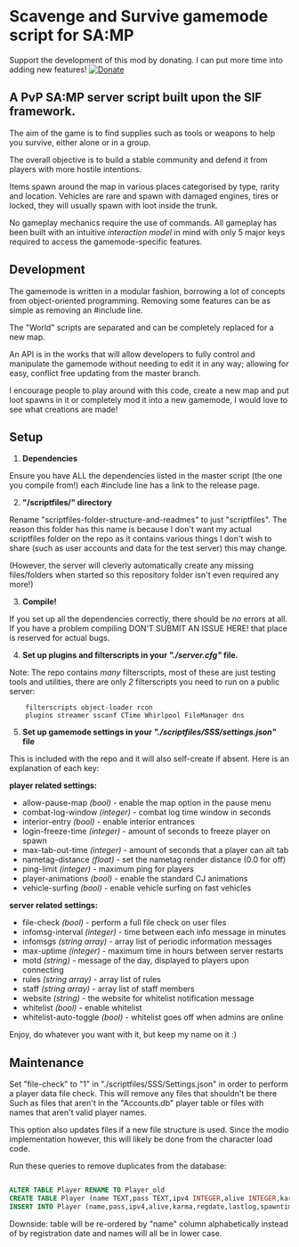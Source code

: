 # Scavenge and Survive gamemode script for SA:MP

Support the development of this mod by donating. I can put more time into adding new features!
[![Donate](https://www.paypalobjects.com/en_GB/i/btn/btn_donate_SM.gif)](https://www.paypal.com/cgi-bin/webscr?cmd=_s-xclick&hosted_button_id=M7WJU7YN8PKGQ)

## A PvP SA:MP server script built upon the SIF framework.

The aim of the game is to find supplies such as tools or weapons to help you
survive, either alone or in a group.

The overall objective is to build a stable community and defend it from players
with more hostile intentions.

Items spawn around the map in various places categorised by type, rarity and
location. Vehicles are rare and spawn with damaged engines, tires or locked,
they will usually spawn with loot inside the trunk.

No gameplay mechanics require the use of commands. All gameplay has been built
with an intuitive _interaction model_ in mind with only 5 major keys required
to access the gamemode-specific features.


## Development

The gamemode is written in a modular fashion, borrowing a lot of concepts from
object-oriented programming. Removing some features can be as simple as removing
an #include line.

The "World" scripts are separated and can be completely replaced for a new map.

An API is in the works that will allow developers to fully control and
manipulate the gamemode without needing to edit it in any way; allowing for
easy, conflict free updating from the master branch.

I encourage people to play around with this code, create a new map and put loot
spawns in it or completely mod it into a new gamemode, I would love to see what
creations are made!


## Setup

1. **Dependencies**

 Ensure you have ALL the dependencies listed in the master script (the one you
 compile from!) each #include line has a link to the release page.

2. **"/scriptfiles/" directory**

 Rename "scriptfiles-folder-structure-and-readmes" to just "scriptfiles".
 The reason this folder has this name is because I don't want my actual
 scriptfiles folder on the repo as it contains various things I don't wish to
 share (such as user accounts and data for the test server) this may change.

 (However, the server will cleverly automatically create any missing
 files/folders when started so this repository folder isn't even required any
 more!)

3. **Compile!**

 If you set up all the dependencies correctly, there should be *no*
 errors at all. If you have a problem compiling DON'T SUBMIT AN ISSUE HERE!
 that place is reserved for actual bugs.

4. **Set up plugins and filterscripts in your _"./server.cfg"_ file.**

 Note: The repo contains *many* filterscripts, most of these are just testing
 tools and utilities, there are only *2* filterscripts you need to run on a
 public server:

        filterscripts object-loader rcon
        plugins streamer sscanf CTime Whirlpool FileManager dns

5. **Set up gamemode settings in your _"./scriptfiles/SSS/settings.json"_ file**

 This is included with the repo and it will also self-create if absent.
 Here is an explanation of each key:

 **player related settings:**

  * allow-pause-map _(bool)_ - enable the map option in the pause menu
  * combat-log-window _(integer)_ - combat log time window in seconds
  * interior-entry _(bool)_ - enable interior entrances
  * login-freeze-time _(integer)_ - amount of seconds to freeze player on spawn
  * max-tab-out-time _(integer)_ - amount of seconds that a player can alt tab
  * nametag-distance _(float)_ - set the nametag render distance (0.0 for off)
  * ping-limit _(integer)_ - maximum ping for players
  * player-animations _(bool)_ - enable the standard CJ animations
  * vehicle-surfing _(bool)_ - enable vehicle surfing on fast vehicles

 **server related settings:**

  * file-check _(bool)_ - perform a full file check on user files
  * infomsg-interval _(integer)_ - time between each info message in minutes
  * infomsgs _(string array)_ - array list of periodic information messages
  * max-uptime _(integer)_ - maximum time in hours between server restarts
  * motd _(string)_ - message of the day, displayed to players upon connecting
  * rules _(string array)_ - array list of rules
  * staff _(string array)_ - array list of staff members
  * website _(string)_ - the website for whitelist notification message
  * whitelist _(bool)_ - enable whitelist
  * whitelist-auto-toggle _(bool)_ - whitelist goes off when admins are online

Enjoy, do whatever you want with it, but keep my name on it :)


## Maintenance

Set "file-check" to "1" in "./scriptfiles/SSS/Settings.json" in order to perform
a player data file check. This will remove any files that shouldn't be there
Such as files that aren't in the "Accounts.db" player table or files with names
that aren't valid player names.

This option also updates files if a new file structure is used. Since the modio
implementation however, this will likely be done from the character load code.


Run these queries to remove duplicates from the database:

```sql

ALTER TABLE Player RENAME TO Player_old
CREATE TABLE Player (name TEXT,pass TEXT,ipv4 INTEGER,alive INTEGER,karma INTEGER,regdate INTEGER,lastlog INTEGER,spawntime INTEGER,spawns INTEGER,warnings INTEGER,aimshout TEXT,gpci TEXT)
INSERT INTO Player (name,pass,ipv4,alive,karma,regdate,lastlog,spawntime,spawns,warnings,aimshout,gpci) SELECT DISTINCT lower(name),pass,ipv4,alive,karma,regdate,lastlog,spawntime,spawns,warnings,aimshout,gpci FROM Player_old

```
Downside: table will be re-ordered by "name" column alphabetically instead of by
registration date and names will all be in lower case.
